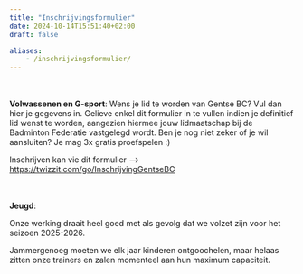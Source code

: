 ```yaml
---
title: "Inschrijvingsformulier"
date: 2024-10-14T15:51:40+02:00
draft: false

aliases:
    - /inschrijvingsformulier/  
---
```




   <br /> <br />**Volwassenen en G-sport**: 
   Wens je lid te worden van Gentse BC? Vul dan hier je gegevens in.
Gelieve enkel dit formulier in te vullen indien je definitief lid wenst te worden, aangezien hiermee jouw lidmaatschap bij de Badminton Federatie vastgelegd wordt. 
Ben je nog niet zeker of je wil aansluiten?  Je mag 3x gratis proefspelen :)

Inschrijven kan vie dit formulier --> https://twizzit.com/go/InschrijvingGentseBC
<p><p>

<br /> <br />**Jeugd**: 
<p> Onze werking draait heel goed met als gevolg dat we volzet zijn voor het seizoen 2025-2026. 

Jammergenoeg moeten we elk jaar kinderen ontgoochelen, maar helaas zitten onze trainers en zalen momenteel aan hun maximum capaciteit. 


